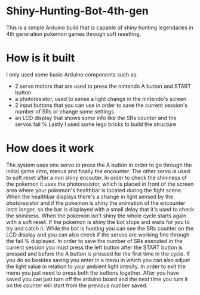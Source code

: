 # Shiny-Hunting-Bot-4th-gen

This is a simple Arduino build that is capable of shiny hunting legendaries in 4th generation pokemon games through soft resetting.

# How is it built

I only used some basic Arduino components such as:
- 2 servo motors that are used to press the nintendo A button and START button
- a photoresistor, used to sense a light change in the nintendo's screen
- 2 input buttons that you can use in order to save the current session's number of SRs or change some settings
- an LCD display that shows some info like the SRs counter and the servos fail %
Lastly I used some lego bricks to build the structure

# How does it work

The system uses one servo to press the A button in order to go through the initial game intro, menus and finally the encounter. The other servo is used to soft reset 
after a non shiny encouter. In order to check the shininess of the pokemon it uses the photoresistor, which is placed in front of the screen area where your pokemon's 
healthbar is located during the fight scene. When the healthbar displays there's a change in light sensed by the photoresistor and if the pokemon is shiny the animation 
of the encounter lasts longer, so the bar is displayed with a small delay that it's used to check the shininess. When the pokemon isn't shiny the whole cycle starts 
again with a soft reset. If the pokemon is shiny the bot stops and waits for you to try and catch it. While the bot is hunting you can see the SRs counter on the LCD 
display and you can also check if the servos are working fine through the fail % displayed. In order to save the number of SRs executed in the current session you must
press the left button after the START button is pressed and before the A button is pressed for the first time in the cycle. If you do so besides saving you enter in a 
menu in which you can also adjust the light value in relation to your ambient light intesity. In order to exit the menu you just need to press both the buttons together.
After you have saved you can just turn off the arduino board and the next time you turn it on the counter will start from the previous number saved.
